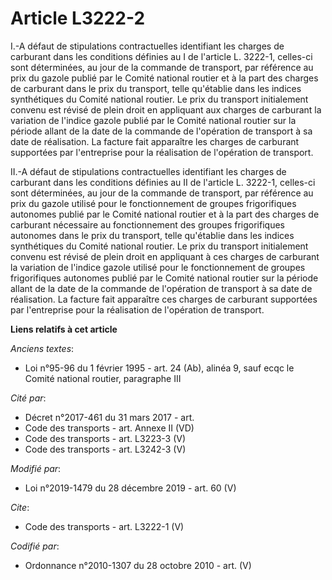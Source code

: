 # Article L3222-2

I.-A défaut de stipulations contractuelles identifiant les charges de carburant dans les conditions définies au I de
l'article L. 3222-1, celles-ci sont déterminées, au jour de la commande de transport, par référence au prix du gazole publié
par le Comité national routier et à la part des charges de carburant dans le prix du transport, telle qu'établie dans les
indices synthétiques du Comité national routier. Le prix du transport initialement convenu est révisé de plein droit en
appliquant aux charges de carburant la variation de l'indice gazole publié par le Comité national routier sur la période
allant de la date de la commande de l'opération de transport à sa date de réalisation. La facture fait apparaître les charges
de carburant supportées par l'entreprise pour la réalisation de l'opération de transport. 

II.-A défaut de stipulations contractuelles identifiant les charges de carburant dans les conditions définies au II de
l'article L. 3222-1, celles-ci sont déterminées, au jour de la commande de transport, par référence au prix du gazole utilisé
pour le fonctionnement de groupes frigorifiques autonomes publié par le Comité national routier et à la part des charges de
carburant nécessaire au fonctionnement des groupes frigorifiques autonomes dans le prix du transport, telle qu'établie dans
les indices synthétiques du Comité national routier. Le prix du transport initialement convenu est révisé de plein droit en
appliquant à ces charges de carburant la variation de l'indice gazole utilisé pour le fonctionnement de groupes frigorifiques
autonomes publié par le Comité national routier sur la période allant de la date de la commande de l'opération de transport à
sa date de réalisation. La facture fait apparaître ces charges de carburant supportées par l'entreprise pour la réalisation
de l'opération de transport.

**Liens relatifs à cet article**

_Anciens textes_:

  - Loi n°95-96 du 1 février 1995 - art. 24 (Ab), alinéa 9, sauf ecqc le Comité national routier, paragraphe III

_Cité par_:

  - Décret n°2017-461 du 31 mars 2017 - art.
  - Code des transports - art. Annexe II (VD)
  - Code des transports - art. L3223-3 (V)
  - Code des transports - art. L3242-3 (V)

_Modifié par_:

  - Loi n°2019-1479 du 28 décembre 2019 - art. 60 (V)

_Cite_:

  - Code des transports - art. L3222-1 (V)

_Codifié par_:

  - Ordonnance n°2010-1307 du 28 octobre 2010 - art. (V)

